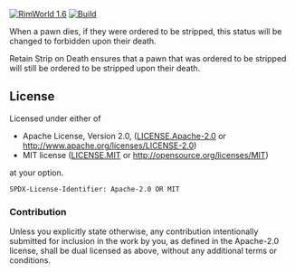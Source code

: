 [![RimWorld 1.6](https://img.shields.io/badge/RimWorld-1.6-brightgreen.svg)](http://rimworldgame.com/) [![Build](https://github.com/ilyvion/retain-strip-on-death/actions/workflows/build.yml/badge.svg)](https://github.com/ilyvion/retain-strip-on-death/actions/workflows/build.yml)

When a pawn dies, if they were ordered to be stripped, this status will be changed to forbidden upon their death.

Retain Strip on Death ensures that a pawn that was ordered to be stripped will still be ordered to be stripped upon their death.

## License

Licensed under either of

-   Apache License, Version 2.0, ([LICENSE.Apache-2.0](LICENSE.Apache-2.0) or http://www.apache.org/licenses/LICENSE-2.0)
-   MIT license ([LICENSE.MIT](LICENSE.MIT) or http://opensource.org/licenses/MIT)

at your option.

`SPDX-License-Identifier: Apache-2.0 OR MIT`

### Contribution

Unless you explicitly state otherwise, any contribution intentionally submitted
for inclusion in the work by you, as defined in the Apache-2.0 license, shall be
dual licensed as above, without any additional terms or conditions.
